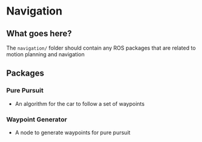 # Navigation

## What goes here?
The `navigation/` folder should contain any ROS packages that are related to motion planning and navigation

## Packages
### Pure Pursuit
- An algorithm for the car to follow a set of waypoints

### Waypoint Generator
- A node to generate waypoints for pure pursuit
